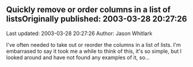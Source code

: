 ## Quickly remove or order columns in a list of listsOriginally published: 2003-03-28 20:27:26 
Last updated: 2003-03-28 20:27:26 
Author: Jason Whitlark 
 
I've often needed to take out or reorder the columns in a list of lists. I'm embarrased to say it took me a while to think of this, it's so simple, but I looked around and have not found any examples of it, so...